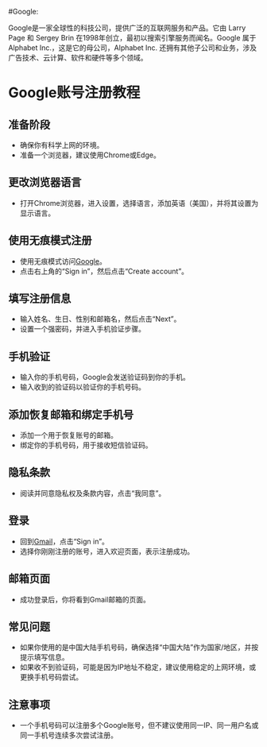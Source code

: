 
#Google:

Google是一家全球性的科技公司，提供广泛的互联网服务和产品。它由 Larry Page 和 Sergey Brin 在1998年创立，最初以搜索引擎服务而闻名。Google 属于 Alphabet Inc.，这是它的母公司，Alphabet Inc. 还拥有其他子公司和业务，涉及广告技术、云计算、软件和硬件等多个领域。


# Google账号注册教程

## 准备阶段
- 确保你有科学上网的环境。
- 准备一个浏览器，建议使用Chrome或Edge。

## 更改浏览器语言
- 打开Chrome浏览器，进入设置，选择语言，添加英语（美国），并将其设置为显示语言。

## 使用无痕模式注册
- 使用无痕模式访问[Google](https://google.com/ncr)。
- 点击右上角的“Sign in”，然后点击“Create account”。

## 填写注册信息
- 输入姓名、生日、性别和邮箱名，然后点击“Next”。
- 设置一个强密码，并进入手机验证步骤。

## 手机验证
- 输入你的手机号码，Google会发送验证码到你的手机。
- 输入收到的验证码以验证你的手机号码。

## 添加恢复邮箱和绑定手机号
- 添加一个用于恢复账号的邮箱。
- 绑定你的手机号码，用于接收短信验证码。

## 隐私条款
- 阅读并同意隐私权及条款内容，点击“我同意”。

## 登录
- 回到[Gmail](http://www.gmail.com)，点击“Sign in”。
- 选择你刚刚注册的账号，进入欢迎页面，表示注册成功。

## 邮箱页面
- 成功登录后，你将看到Gmail邮箱的页面。

## 常见问题
- 如果你使用的是中国大陆手机号码，确保选择“中国大陆”作为国家/地区，并按提示填写信息。
- 如果收不到验证码，可能是因为IP地址不稳定，建议使用稳定的上网环境，或更换手机号码尝试。

## 注意事项
- 一个手机号码可以注册多个Google账号，但不建议使用同一IP、同一用户名或同一手机号连续多次尝试注册。